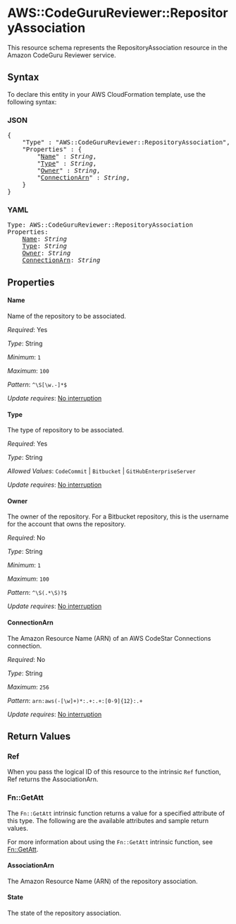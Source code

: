 # AWS::CodeGuruReviewer::RepositoryAssociation

This resource schema represents the RepositoryAssociation resource in the Amazon CodeGuru Reviewer service.

## Syntax

To declare this entity in your AWS CloudFormation template, use the following syntax:

### JSON

<pre>
{
    "Type" : "AWS::CodeGuruReviewer::RepositoryAssociation",
    "Properties" : {
        "<a href="#name" title="Name">Name</a>" : <i>String</i>,
        "<a href="#type" title="Type">Type</a>" : <i>String</i>,
        "<a href="#owner" title="Owner">Owner</a>" : <i>String</i>,
        "<a href="#connectionarn" title="ConnectionArn">ConnectionArn</a>" : <i>String</i>,
    }
}
</pre>

### YAML

<pre>
Type: AWS::CodeGuruReviewer::RepositoryAssociation
Properties:
    <a href="#name" title="Name">Name</a>: <i>String</i>
    <a href="#type" title="Type">Type</a>: <i>String</i>
    <a href="#owner" title="Owner">Owner</a>: <i>String</i>
    <a href="#connectionarn" title="ConnectionArn">ConnectionArn</a>: <i>String</i>
</pre>

## Properties

#### Name

Name of the repository to be associated.

_Required_: Yes

_Type_: String

_Minimum_: <code>1</code>

_Maximum_: <code>100</code>

_Pattern_: <code>^\S[\w.-]*$</code>

_Update requires_: [No interruption](https://docs.aws.amazon.com/AWSCloudFormation/latest/UserGuide/using-cfn-updating-stacks-update-behaviors.html#update-no-interrupt)

#### Type

The type of repository to be associated.

_Required_: Yes

_Type_: String

_Allowed Values_: <code>CodeCommit</code> | <code>Bitbucket</code> | <code>GitHubEnterpriseServer</code>

_Update requires_: [No interruption](https://docs.aws.amazon.com/AWSCloudFormation/latest/UserGuide/using-cfn-updating-stacks-update-behaviors.html#update-no-interrupt)

#### Owner

The owner of the repository. For a Bitbucket repository, this is the username for the account that owns the repository.

_Required_: No

_Type_: String

_Minimum_: <code>1</code>

_Maximum_: <code>100</code>

_Pattern_: <code>^\S(.*\S)?$</code>

_Update requires_: [No interruption](https://docs.aws.amazon.com/AWSCloudFormation/latest/UserGuide/using-cfn-updating-stacks-update-behaviors.html#update-no-interrupt)

#### ConnectionArn

The Amazon Resource Name (ARN) of an AWS CodeStar Connections connection.

_Required_: No

_Type_: String

_Maximum_: <code>256</code>

_Pattern_: <code>arn:aws(-[\w]+)*:.+:.+:[0-9]{12}:.+</code>

_Update requires_: [No interruption](https://docs.aws.amazon.com/AWSCloudFormation/latest/UserGuide/using-cfn-updating-stacks-update-behaviors.html#update-no-interrupt)

## Return Values

### Ref

When you pass the logical ID of this resource to the intrinsic `Ref` function, Ref returns the AssociationArn.

### Fn::GetAtt

The `Fn::GetAtt` intrinsic function returns a value for a specified attribute of this type. The following are the available attributes and sample return values.

For more information about using the `Fn::GetAtt` intrinsic function, see [Fn::GetAtt](https://docs.aws.amazon.com/AWSCloudFormation/latest/UserGuide/intrinsic-function-reference-getatt.html).

#### AssociationArn

The Amazon Resource Name (ARN) of the repository association.

#### State

The state of the repository association.

